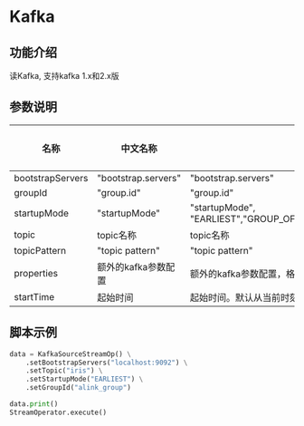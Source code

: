 # Kafka

## 功能介绍
读Kafka, 支持kafka 1.x和2.x版

## 参数说明

<!-- This is the start of auto-generated parameter info -->
<!-- DO NOT EDIT THIS PART!!! -->
| 名称 | 中文名称 | 描述 | 类型 | 是否必须？ | 默认值 |
| --- | --- | --- | --- | --- | --- |
| bootstrapServers | "bootstrap.servers" | "bootstrap.servers" | String | ✓ |  |
| groupId | "group.id" | "group.id" | String | ✓ |  |
| startupMode | "startupMode" | "startupMode", "EARLIEST","GROUP_OFFSETS","LATEST","TIMESTAMP" | String | ✓ |  |
| topic | topic名称 | topic名称 | String |  | null |
| topicPattern | "topic pattern" | "topic pattern" | String |  | null |
| properties | 额外的kafka参数配置 | 额外的kafka参数配置，格式形如"prop1=val1,prop2=val2" | String |  |  |
| startTime | 起始时间 | 起始时间。默认从当前时刻开始读。 | String |  | null |<!-- This is the end of auto-generated parameter info -->


## 脚本示例
```python
data = KafkaSourceStreamOp() \
    .setBootstrapServers("localhost:9092") \
    .setTopic("iris") \
    .setStartupMode("EARLIEST") \
    .setGroupId("alink_group")

data.print()
StreamOperator.execute()
```